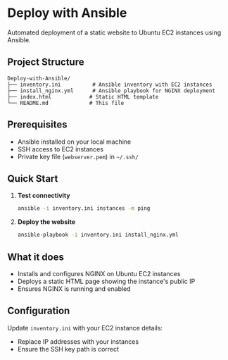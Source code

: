 # Deploy with Ansible

Automated deployment of a static website to Ubuntu EC2 instances using Ansible.

## Project Structure

```
Deploy-with-Ansible/
├── inventory.ini          # Ansible inventory with EC2 instances
├── install_nginx.yml      # Ansible playbook for NGINX deployment
├── index.html            # Static HTML template
└── README.md             # This file
```

## Prerequisites

- Ansible installed on your local machine
- SSH access to EC2 instances
- Private key file (`webserver.pem`) in `~/.ssh/`

## Quick Start

1. **Test connectivity**
   ```bash
   ansible -i inventory.ini instances -m ping
   ```

2. **Deploy the website**
   ```bash
   ansible-playbook -i inventory.ini install_nginx.yml
   ```

## What it does

- Installs and configures NGINX on Ubuntu EC2 instances
- Deploys a static HTML page showing the instance's public IP
- Ensures NGINX is running and enabled

## Configuration

Update `inventory.ini` with your EC2 instance details:
- Replace IP addresses with your instances
- Ensure the SSH key path is correct
